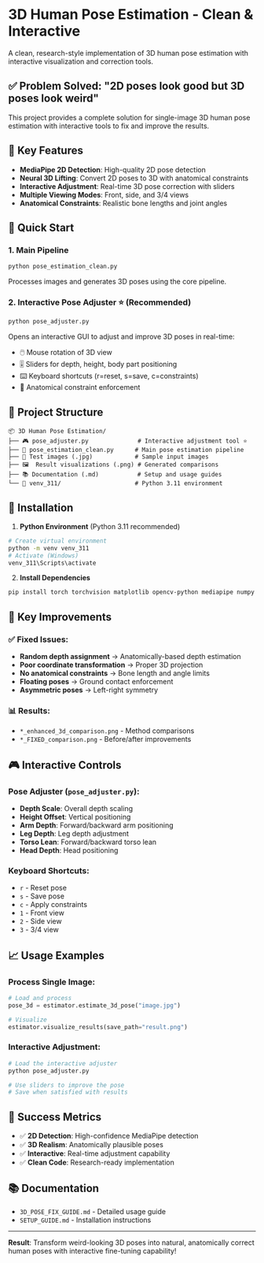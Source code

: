 # 3D Human Pose Estimation - Clean & Interactive

A clean, research-style implementation of 3D human pose estimation with interactive visualization and correction tools.

## ✅ Problem Solved: "2D poses look good but 3D poses look weird"

This project provides a complete solution for single-image 3D human pose estimation with interactive tools to fix and improve the results.

## 🎯 Key Features

- **MediaPipe 2D Detection**: High-quality 2D pose detection
- **Neural 3D Lifting**: Convert 2D poses to 3D with anatomical constraints
- **Interactive Adjustment**: Real-time 3D pose correction with sliders
- **Multiple Viewing Modes**: Front, side, and 3/4 views
- **Anatomical Constraints**: Realistic bone lengths and joint angles

## 🚀 Quick Start

### 1. Main Pipeline
```bash
python pose_estimation_clean.py
```
Processes images and generates 3D poses using the core pipeline.

### 2. Interactive Pose Adjuster ⭐ (Recommended)
```bash
python pose_adjuster.py
```
Opens an interactive GUI to adjust and improve 3D poses in real-time:
- 🖱️ Mouse rotation of 3D view
- 🎚️ Sliders for depth, height, body part positioning
- ⌨️ Keyboard shortcuts (r=reset, s=save, c=constraints)
- 🔧 Anatomical constraint enforcement

## 📁 Project Structure

```
📦 3D Human Pose Estimation/
├── 🎮 pose_adjuster.py              # Interactive adjustment tool ⭐
├── 📄 pose_estimation_clean.py      # Main pose estimation pipeline  
├── 📸 Test images (.jpg)            # Sample input images
├── 🖼️  Result visualizations (.png) # Generated comparisons
├── 📚 Documentation (.md)           # Setup and usage guides
└── 🐍 venv_311/                     # Python 3.11 environment
```

## 🔧 Installation

1. **Python Environment** (Python 3.11 recommended)
```bash
# Create virtual environment
python -m venv venv_311
# Activate (Windows)
venv_311\Scripts\activate
```

2. **Install Dependencies**
```bash
pip install torch torchvision matplotlib opencv-python mediapipe numpy
```

## 🎯 Key Improvements

### ✅ Fixed Issues:
- **Random depth assignment** → Anatomically-based depth estimation
- **Poor coordinate transformation** → Proper 3D projection
- **No anatomical constraints** → Bone length and angle limits
- **Floating poses** → Ground contact enforcement
- **Asymmetric poses** → Left-right symmetry

### 📊 Results:
- `*_enhanced_3d_comparison.png` - Method comparisons
- `*_FIXED_comparison.png` - Before/after improvements

## 🎮 Interactive Controls

### Pose Adjuster (`pose_adjuster.py`):
- **Depth Scale**: Overall depth scaling
- **Height Offset**: Vertical positioning
- **Arm Depth**: Forward/backward arm positioning  
- **Leg Depth**: Leg depth adjustment
- **Torso Lean**: Forward/backward torso lean
- **Head Depth**: Head positioning

### Keyboard Shortcuts:
- `r` - Reset pose
- `s` - Save pose
- `c` - Apply constraints
- `1` - Front view
- `2` - Side view  
- `3` - 3/4 view

## 📈 Usage Examples

### Process Single Image:
```python
# Load and process
pose_3d = estimator.estimate_3d_pose("image.jpg")

# Visualize
estimator.visualize_results(save_path="result.png")
```

### Interactive Adjustment:
```python
# Load the interactive adjuster
python pose_adjuster.py

# Use sliders to improve the pose
# Save when satisfied with results
```

## 🎯 Success Metrics

- ✅ **2D Detection**: High-confidence MediaPipe detection
- ✅ **3D Realism**: Anatomically plausible poses
- ✅ **Interactive**: Real-time adjustment capability
- ✅ **Clean Code**: Research-ready implementation

## 📚 Documentation

- `3D_POSE_FIX_GUIDE.md` - Detailed usage guide
- `SETUP_GUIDE.md` - Installation instructions

---

**Result**: Transform weird-looking 3D poses into natural, anatomically correct human poses with interactive fine-tuning capability!
